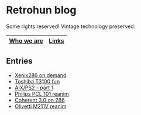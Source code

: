 # Retrohun blog

Some rights reserved! Vintage technology preserved.

[Who we are](whoweare) | [Links](links)
--- | ---

## Entries

- [Xenix286 on demand](dt/xenix286ondemand)
- [Toshiba T3100 fun](dt/toshibat3100fun)
- [AIX/PS2 - part 1](dt/aixps2part1)
- [Philips PCL 101 reanim](dt/philipspcl101reanim)
- [Coherent 3.0 on 286](dt/coherent30on286)
- [Olivetti M211V reanim](dt/olivettim211vreanim)
